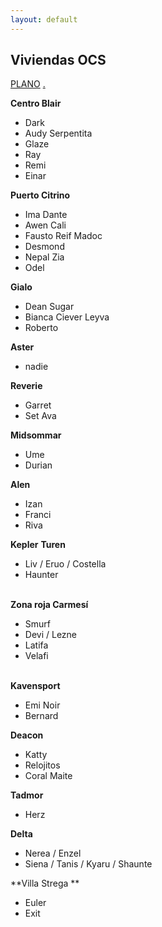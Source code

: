 ```yaml
---
layout: default
---
```


<h2>Viviendas OCS</h2>

[PLANO](http://drive.google.com/uc?export=view&id=1M0Og6TFNzZG4si31fPmWkbnzWbJglekd) [.](https://drive.google.com/uc?export=download&id=18qELow9rEQamiWaok7Tc9ZS3VpUqg6zp) 

**Centro Blair**

- Dark
- Audy Serpentita
- Glaze
- Ray
- Remi
- Einar

**Puerto Citrino**

- Ima Dante
- Awen Cali
- Fausto Reif Madoc
- Desmond
- Nepal Zia
- Odel

**Gialo**

- Dean Sugar
- Bianca Ciever Leyva
- Roberto

**Aster**

- nadie

**Reverie**

- Garret
- Set Ava

**Midsommar** 

- Ume
- Durian

**Alen**

- Izan
- Franci
- Riva

**Kepler**
**Turen**

- Liv / Eruo / Costella
- Haunter <br>&nbsp;

**Zona roja Carmesí**

- Smurf
- Devi / Lezne 
- Latifa
- Velafi <br>&nbsp;

**Kavensport**

- Emi Noir
- Bernard

**Deacon**

- Katty
- Relojitos
- Coral Maite

**Tadmor**

- Herz

**Delta**

- Nerea / Enzel
- Siena / Tanis / Kyaru / Shaunte 

**Villa Strega **

- Euler
- Exit
